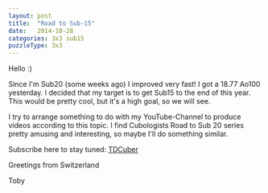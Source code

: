 ```yaml
---
layout: post
title:  "Road to Sub-15"
date:   2014-10-28
categories: 3x3 sub15
puzzleType: 3x3
---
```

Hello :)

Since I'm Sub20 (some weeks ago) I improved very fast! I got a 18.77 Ao100 yesterday.
I decided that my target is to get Sub15 to the end of this year. This would be pretty cool, but it's a high goal, so we will see.

I try to arrange something to do with my YouTube-Channel to produce videos according to this topic.
I find Cubologists Road to Sub 20 series pretty amusing and interesting, so maybe I'll do something similar.

Subscribe here to stay tuned: [TDCuber](http://www.youtube.com/subscription_center?add_user=TDCube)

Greetings from Switzerland

Toby
